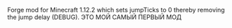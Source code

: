 Forge mod for Minecraft 1.12.2 which sets jumpTicks to 0 thereby removing the jump delay (DEBUG).
ЭТО МОЙ САМЫЙ ПЕРВЫЙ МОД
